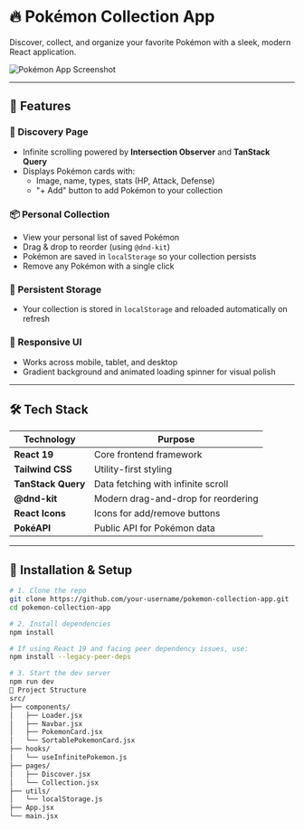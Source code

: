 # 🔥 Pokémon Collection App

Discover, collect, and organize your favorite Pokémon with a sleek, modern React application.

![Pokémon App Screenshot](./screenshot.png) <!-- Add actual screenshot path -->

---

## 🚀 Features

### 🧭 Discovery Page
- Infinite scrolling powered by **Intersection Observer** and **TanStack Query**
- Displays Pokémon cards with:
  - Image, name, types, stats (HP, Attack, Defense)
  - "+ Add" button to add Pokémon to your collection

### 📦 Personal Collection
- View your personal list of saved Pokémon
- Drag & drop to reorder (using `@dnd-kit`)
- Pokémon are saved in `localStorage` so your collection persists
- Remove any Pokémon with a single click

### 💾 Persistent Storage
- Your collection is stored in `localStorage` and reloaded automatically on refresh

### 📱 Responsive UI
- Works across mobile, tablet, and desktop
- Gradient background and animated loading spinner for visual polish

---

## 🛠 Tech Stack

| Technology | Purpose |
|------------|---------|
| **React 19** | Core frontend framework |
| **Tailwind CSS** | Utility-first styling |
| **TanStack Query** | Data fetching with infinite scroll |
| **@dnd-kit** | Modern drag-and-drop for reordering |
| **React Icons** | Icons for add/remove buttons |
| **PokéAPI** | Public API for Pokémon data |

---

## 🔧 Installation & Setup

```bash
# 1. Clone the repo
git clone https://github.com/your-username/pokemon-collection-app.git
cd pokemon-collection-app

# 2. Install dependencies
npm install

# If using React 19 and facing peer dependency issues, use:
npm install --legacy-peer-deps

# 3. Start the dev server
npm run dev
📁 Project Structure
src/
├── components/
│   ├── Loader.jsx
│   ├── Navbar.jsx
│   ├── PokemonCard.jsx
│   └── SortablePokemonCard.jsx
├── hooks/
│   └── useInfinitePokemon.js
├── pages/
│   ├── Discover.jsx
│   └── Collection.jsx
├── utils/
│   └── localStorage.js
├── App.jsx
└── main.jsx
